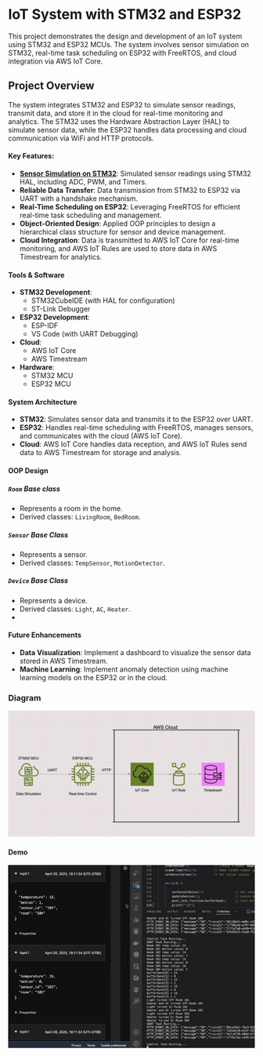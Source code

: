 # IoT System with STM32 and ESP32

This project demonstrates the design and development of an IoT system using STM32 and ESP32 MCUs. The system involves sensor simulation on STM32, real-time task scheduling on ESP32 with FreeRTOS, and cloud integration via AWS IoT Core.

## Project Overview

The system integrates STM32 and ESP32 to simulate sensor readings, transmit data, and store it in the cloud for real-time monitoring and analytics. The STM32 uses the Hardware Abstraction Layer (HAL) to simulate sensor data, while the ESP32 handles data processing and cloud communication via WiFi and HTTP protocols.

#### Key Features:
- **[Sensor Simulation on STM32](https://github.com/HajjSalad/STM32-Sensor-Data-Simulation)**: Simulated sensor readings using STM32 HAL, including ADC, PWM, and Timers.
- **Reliable Data Transfer**: Data transmission from STM32 to ESP32 via UART with a handshake mechanism.
- **Real-Time Scheduling on ESP32**: Leveraging FreeRTOS for efficient real-time task scheduling and management.
- **Object-Oriented Design**: Applied OOP principles to design a hierarchical class structure for sensor and device management.
- **Cloud Integration**: Data is transmitted to AWS IoT Core for real-time monitoring, and AWS IoT Rules are used to store data in AWS Timestream for analytics.
  
#### Tools & Software

- **STM32 Development**:
  - STM32CubeIDE (with HAL for configuration)
  - ST-Link Debugger
- **ESP32 Development**:
  - ESP-IDF
  - VS Code (with UART Debugging)
- **Cloud**:
  - AWS IoT Core
  - AWS Timestream
- **Hardware**:
  - STM32 MCU
  - ESP32 MCU

#### System Architecture

- **STM32**: Simulates sensor data and transmits it to the ESP32 over UART.
- **ESP32**: Handles real-time scheduling with FreeRTOS, manages sensors, and communicates with the cloud (AWS IoT Core).
- **Cloud**: AWS IoT Core handles data reception, and AWS IoT Rules send data to AWS Timestream for storage and analysis.

#### OOP Design
##### **`Room` Base class**
- Represents a room in the home.
- Derived classes: `LivingRoom`, `BedRoom`.
##### **`Sensor` Base Class**
- Represents a sensor.
- Derived classes: `TempSensor`, `MotionDetector`.
##### **`Device` Base Class**
- Represents a device.
- Derived classes: `Light`, `AC`, `Heater`.
- 
#### Future Enhancements

- **Data Visualization**: Implement a dashboard to visualize the sensor data stored in AWS Timestream.
- **Machine Learning**: Implement anomaly detection using machine learning models on the ESP32 or in the cloud.

### Diagram
![Pic](./IoTSystemDiagram.png)

#### Demo
![Demo](./IoTSystemGIF.gif)
